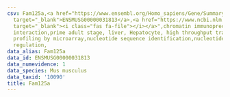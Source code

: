 ```yaml
---
csv: Fam125a,<a href="https://www.ensembl.org/Homo_sapiens/Gene/Summary?db=core;g=ENSMUSG00000031813"
  target="_blank">ENSMUSG00000031813</a>,<a href="https://www.ncbi.nlm.nih.gov/pubmed/23834426"
  target="_blank"><i class="fas fa-file"></i></a>",chromatin immunoprecipitation assay,direct
  interaction,prime adult stage, liver, Hepatocyte, high throughput transcription
  profiling by microarray,nucleotide sequence identification,nucleotide sequence identification,transcriptional
  regulation,
data_alias: Fam125a
data_id: ENSMUSG00000031813
data_numevidence: 1
data_species: Mus musculus
data_taxid: '10090'
title: Fam125a
---
```

